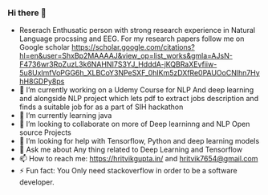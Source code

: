 ### Hi there 👋
- Reserach Enthusatic person with strong research experience in Natural Language procssing and EEG. For my research papers follow me on Google scholar https://scholar.google.com/citations?hl=en&user=ShxBp2MAAAAJ&view_op=list_works&gmla=AJsN-F4736wr3RpZuzL3k6NAHNI7S3YJ_HdddA-jKQBRaXEvfiiw-5u8UxlmfVoPGG6h_XLBCoY3NPeSXF_0hIKm5zDXfRe0PAUOoCNlhn7HyhH8GDPy8ps
- 🔭 I’m currently working on a Udemy Course for NLP And deep learning and alongside NLP project which lets pdf to extract jobs description and finds a suitable job for as a part of SIH hackathon
- 🌱 I’m currently learning java 
- 👯 I’m looking to collaborate on more of Deep learninng and NLP Open source Projects
- 🤔 I’m looking for help with Tensorflow, Python and deep learning models 
- 💬 Ask me about Any thing related to Deep Learning and Tensorflow
- 📫 How to reach me: https://hritvikgupta.in/ and hritvik7654@gmail.com  
- ⚡ Fun fact: You Only need stackoverflow in order to be a software developer.

